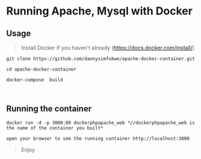 # Running Apache, Mysql with Docker

## Usage

> Install Docker if you haven't already (https://docs.docker.com/install/)

```
git clone https://github.com/dannysimfukwe/apache-docker-container.git

cd apache-docker-container

docker-compose  build



```

## Running the container

```
docker run -d -p 3000:80 dockerphpapache_web *//dockerphpapache_web is the name of the container you built*

open your browser to see the running container http://localhost:3000

```

> Enjoy